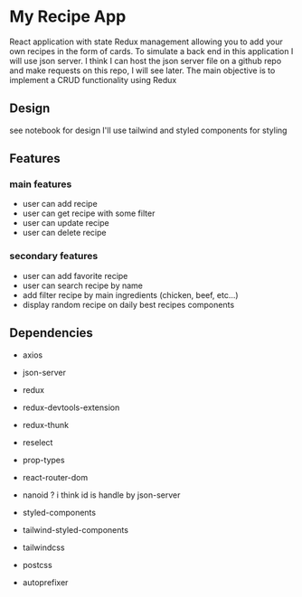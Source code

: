 # My Recipe App

React application with state Redux management allowing you to add your own recipes in the form of cards.
To simulate a back end in this application I will use json server. I think I can host the json server file on a github repo and make requests on this repo, I will see later.
The main objective is to implement a CRUD functionality using Redux

## Design

see notebook for design
I'll use tailwind and styled components for styling

## Features

### main features

- user can add recipe
- user can get recipe with some filter
- user can update recipe
- user can delete recipe

### secondary features

- user can add favorite recipe
- user can search recipe by name
- add filter recipe by main ingredients (chicken, beef, etc...)
- display random recipe on daily best recipes components

## Dependencies

- axios
- json-server
- redux
- redux-devtools-extension
- redux-thunk
- reselect
- prop-types
- react-router-dom
- nanoid ? i think id is handle by json-server
- styled-components

- tailwind-styled-components
- tailwindcss
- postcss
- autoprefixer

